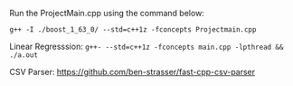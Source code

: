 Run the ProjectMain.cpp using the command below:

`g++ -I ./boost_1_63_0/ --std=c++1z -fconcepts Projectmain.cpp`


Linear Regresssion:
`g++- --std=c++1z -fconcepts main.cpp -lpthread && ./a.out`

CSV Parser:
https://github.com/ben-strasser/fast-cpp-csv-parser
